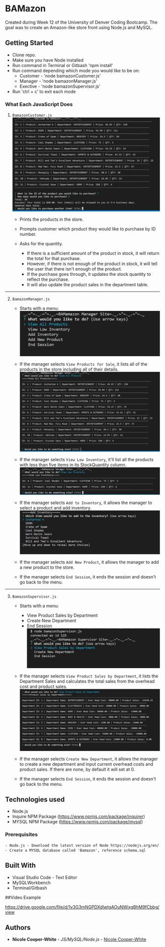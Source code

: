 # BAMazon
Created during Week 12 of the University of Denver Coding Bootcamp. The goal was to create an Amazon-like store front using Node.js and MySQL.

## Getting Started

- Clone repo.
- Make sure you have Node installed
- Run command in Terminal or Gitbash 'npm install'
- Run command depending which mode you would like to be on:
    * Customer - 'node bamazonCustomer.js'
    * Manager - 'node bamazonManager.js'
    * Exective - 'node bamazonSupervisor.js'
- Run 'ctrl + c' to exit each mode

### What Each JavaScript Does

1. `BamazonCustomer.js`
![alt text](assets\customer1.PNG?raw=true "View products and chose by ID")

    * Prints the products in the store.

    * Prompts customer which product they would like to purchase by ID number.

    * Asks for the quantity.

      * If there is a sufficient amount of the product in stock, it will return the total for that purchase.
      * However, if there is not enough of the product in stock, it will tell the user that there isn't enough of the product.
      * If the purchase goes through, it updates the stock quantity to reflect the purchase.
      * It will also update the product sales in the department table.

-----------------------

2. `BamazonManager.js`

    * Starts with a menu:
    ![alt text](assets/manager1.png "Menu")


    * If the manager selects `View Products for Sale`, it lists all of the products in the store including all of their details.
![alt text](assets/manager2.png "View Products")

    * If the manager selects `View Low Inventory`, it'll list all the products with less than five items in its StockQuantity column.
![alt text](assets/manager3.png "Low Inventory")

    * If the manager selects `Add to Inventory`, it allows the manager to select a product and add inventory.
![alt text](assets/manager4.png "Add Inventory")

    * If the manager selects `Add New Product`, it allows the manager to add a new product to the store.

    * If the manager selects `End Session`, it ends the session and doesn't go back to the menu.

-----------------------

3. `BamazonSupervisor.js`

    * Starts with a menu:
        * View Product Sales by Department
        * Create New Department
        * End Session
![alt text](assets/supervisor1.png "menu")

    * If the manager selects `View Product Sales by Department`, it lists the Department Sales and calculates the total sales from the overhead cost and product sales.
![alt text](assets/supervisor2.png "view sales by department")

    * If the manager selects `Create New Department`, it allows the manager to create a new department and input current overhead costs and product sales. If there are none, by default it will set at 0.

    * If the manager selects `End Session`, it ends the session and doesn't go back to the menu.


## Technologies used
- Node.js
- Inquire NPM Package (https://www.npmjs.com/package/inquirer)
- MYSQL NPM Package (https://www.npmjs.com/package/mysql)

### Prerequisites

```
- Node.js - Download the latest version of Node https://nodejs.org/en/
- Create a MYSQL database called 'Bamazon', reference schema.sql
```

## Built With

* Visual Studio Code - Text Editor
* MySQLWorkbench
* Terminal/Gitbash

##Video Example

https://drive.google.com/file/d/1v3G3mNGPDXdlwtgAOuNWixgBhM9fCbbg/view


## Authors

* **Nicole Cooper-White** - *JS/MySQL/Node.js* - [Nicole Cooper-White](https://github.com/ncooperw)